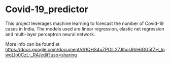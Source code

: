 # Covid-19_predictor
This project leverages machine learning to forecast the number of Covid-19 cases in India. The models used are linear regression, elastic net regression and multi-layer perceptron neural network.

More info can be found at 
https://docs.google.com/document/d/1QHS4uZPOlL27JIhcs9Ve6GG5fZH_lpwgLIp0CzL-_RA/edit?usp=sharing
